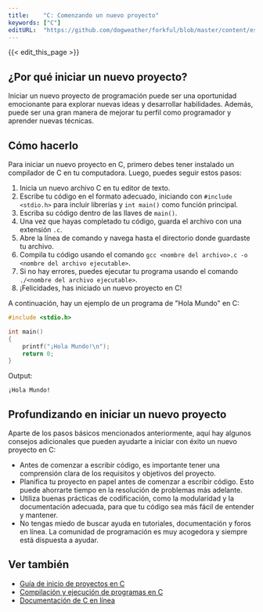 ```yaml
---
title:    "C: Comenzando un nuevo proyecto"
keywords: ["C"]
editURL:  "https://github.com/dogweather/forkful/blob/master/content/es/c/starting-a-new-project.md"
---
```


{{< edit_this_page >}}

## ¿Por qué iniciar un nuevo proyecto?

Iniciar un nuevo proyecto de programación puede ser una oportunidad emocionante para explorar nuevas ideas y desarrollar habilidades. Además, puede ser una gran manera de mejorar tu perfil como programador y aprender nuevas técnicas.

## Cómo hacerlo

Para iniciar un nuevo proyecto en C, primero debes tener instalado un compilador de C en tu computadora. Luego, puedes seguir estos pasos:

1. Inicia un nuevo archivo C en tu editor de texto.
2. Escribe tu código en el formato adecuado, iniciando con `#include <stdio.h>` para incluir librerías y `int main()` como función principal.
3. Escriba su código dentro de las llaves de `main()`.
4. Una vez que hayas completado tu código, guarda el archivo con una extensión `.c`.
5. Abre la línea de comando y navega hasta el directorio donde guardaste tu archivo.
6. Compila tu código usando el comando `gcc <nombre del archivo>.c -o <nombre del archivo ejecutable>`.
7. Si no hay errores, puedes ejecutar tu programa usando el comando `./<nombre del archivo ejecutable>`.
8. ¡Felicidades, has iniciado un nuevo proyecto en C!

A continuación, hay un ejemplo de un programa de "Hola Mundo" en C:

```C
#include <stdio.h>

int main()
{
    printf("¡Hola Mundo!\n");
    return 0;
}
```

Output:
```
¡Hola Mundo!
```

## Profundizando en iniciar un nuevo proyecto

Aparte de los pasos básicos mencionados anteriormente, aquí hay algunos consejos adicionales que pueden ayudarte a iniciar con éxito un nuevo proyecto en C:

- Antes de comenzar a escribir código, es importante tener una comprensión clara de los requisitos y objetivos del proyecto.
- Planifica tu proyecto en papel antes de comenzar a escribir código. Esto puede ahorrarte tiempo en la resolución de problemas más adelante.
- Utiliza buenas prácticas de codificación, como la modularidad y la documentación adecuada, para que tu código sea más fácil de entender y mantener.
- No tengas miedo de buscar ayuda en tutoriales, documentación y foros en línea. La comunidad de programación es muy acogedora y siempre está dispuesta a ayudar.

## Ver también

- [Guía de inicio de proyectos en C](https://www.geeksforgeeks.org/basics-of-file-handling-in-c/)
- [Compilación y ejecución de programas en C](https://www.cprogramming.com/compileandrun.html)
- [Documentación de C en línea](https://www.cplusplus.com/doc/)
